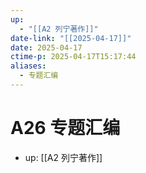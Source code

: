 ```yaml
---
up:
  - "[[A2 列宁著作]]"
date-link: "[[2025-04-17]]"
date: 2025-04-17
ctime-p: 2025-04-17T15:17:44
aliases:
  - 专题汇编
---
```


# A26 专题汇编

- up: [[A2 列宁著作]]
